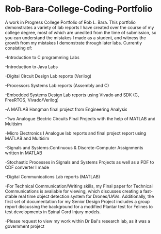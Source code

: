 # Rob-Bara-College-Coding-Portfolio
A work in Progress College Portfolio of Rob L. Bara. This portfolio demonstrates a variety of lab reports I have created over the course of my college degree, most of which are unedited from the time of submission, so you can understand the mistakes I made as a student, and witness the growth from my mistakes I demonstrate through later labs.
Currently consisting of:

-Introduction to C programming Labs 

-Introduction to Java Labs

-Digital Circuit Design Lab reports (Verilog)

-Processors Systems Lab reports (Assembly and C)

-Embedded Systems Design Lab reports using Vivado and SDK (C, FreeRTOS, Vivado/Verilog)

-A MATLAB Hangman final project from Engineering Analysis

-Two Analogue Electric Circuits Final Projects with the help of MATLAB and Multisim

-Micro Electronics I Analogue lab reports and final project report using MATLAB and Multisim

-Signals and Systems:Continuous & Discrete-Computer Assignments written in MATLAB

-Stochastic Processes in Signals and Systems Projects as well as a PDF to CDF converter I made

-Digital Communications Lab reports (MATLAB)

-For Technical Communication/Writing skills, my Final paper for Technical Communications is avaliable for viewing, which discusses creating a fast-stable real time object  detection system for Drones/UAVs. Additionally, the first set of documentation for my Senior Design Project includes a group report discussing the background for a modified Plantar test for Felines to test developments in Spinal Cord Injury models.

-Please request to view my work within Dr Bai's research lab, as it was a government project
